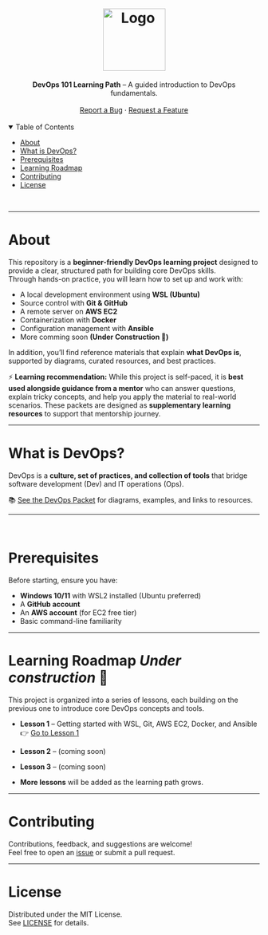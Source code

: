 <h1 align="center">
  <a href="https://github.com/jtmb">
    <img src="https://avatars.githubusercontent.com/u/86915618?v=4" alt="Logo" width="" height="125">
  </a>
</h1>

<div align="center">
  <b>DevOps 101 Learning Path</b> – A guided introduction to DevOps fundamentals.
  <br />
  <br />
  <a href="https://github.com/jtmb/devops-101/issues/new?assignees=&labels=bug&title=bug%3A+">Report a Bug</a>
  ·
  <a href="https://github.com/jtmb/devops-101/issues/new?assignees=&labels=enhancement&template=02_FEATURE_REQUEST.md&title=feat%3A+">Request a Feature</a>
</div>
<br>

<details open="open">
<summary>Table of Contents</summary>

- [About](#about)
- [What is DevOps?](#what-is-devops)
- [Prerequisites](#prerequisites)
- [Learning Roadmap](#learning-roadmap-under-construction-)
- [Contributing](#contributing)
- [License](#license)

</details>

<br>

---
### <h1>About</h1>

This repository is a **beginner-friendly DevOps learning project** designed to provide a clear, structured path for building core DevOps skills.  
Through hands-on practice, you will learn how to set up and work with:

- A local development environment using **WSL (Ubuntu)**
- Source control with **Git & GitHub**
- A remote server on **AWS EC2**
- Containerization with **Docker**
- Configuration management with **Ansible**
- More comming soon  **(Under Construction 🚧)**

In addition, you’ll find reference materials that explain **what DevOps is**, supported by diagrams, curated resources, and best practices.

⚡ **Learning recommendation:** While this project is self-paced, it is **best used alongside guidance from a mentor** who can answer questions, explain tricky concepts, and help you apply the material to real-world scenarios. These packets are designed as **supplementary learning resources** to support that mentorship journey.

---

### <h1>What is DevOps?</h1>

DevOps is a **culture, set of practices, and collection of tools** that bridge software development (Dev) and IT operations (Ops).  

📚 [See the DevOps Packet](docs/1-what-is-devops.md) for diagrams, examples, and links to resources.  

---

<br>

### <h1>Prerequisites</h1>

Before starting, ensure you have:

- **Windows 10/11** with WSL2 installed (Ubuntu preferred)  
- A **GitHub account**  
- An **AWS account** (for EC2 free tier)  
- Basic command-line familiarity  

---

### <h1>Learning Roadmap ***Under construction*** 🚧</h1>

This project is organized into a series of lessons, each building on the previous one to introduce core DevOps concepts and tools.

- **Lesson 1** – Getting started with WSL, Git, AWS EC2, Docker, and Ansible  
  👉 [Go to Lesson 1](lesson-plans/1-lesson-plan-1.md)

- **Lesson 2** – (coming soon)

- **Lesson 3** – (coming soon)

- **More lessons** will be added as the learning path grows.

---

### <h1>Contributing</h1>

Contributions, feedback, and suggestions are welcome!  
Feel free to open an [issue](https://github.com/jtmb/devops-101/issues) or submit a pull request.

---

### <h1>License</h1>

Distributed under the MIT License.  
See [LICENSE](LICENSE) for details.
